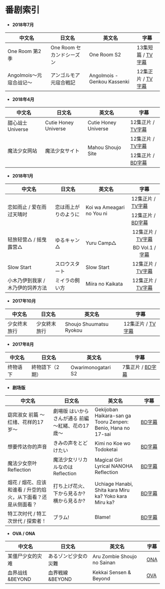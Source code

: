 # 番剧索引

<ul>
  <li><strong>2018年7月</strong></li>
</ul>
<table>
  <thead>
    <tr>
      <th>中文名</th>
      <th>日文名</th>
      <th>英文名</th>
      <th>字幕</th>
    </tr>
  </thead>
  <tbody>
    <tr>
      <td>One Room 第2季</td>
      <td>One Room セカンドシーズン</td>
      <td>One Room S2</td>
      <td>13集短篇 / <a href="https://github.com/Nekomoekissaten-SUB/One-Room-S2">TV字幕</a></td>
    </tr>
    <tr>
      <td>Angolmois～元寇合战记～</td>
      <td>アンゴルモア 元寇合戦記</td>
      <td>Angolmois - Genkou Kassenki</td>
      <td>12集正片 / <a href="https://github.com/Nekomoekissaten-SUB/Angolmois-Genkou-Kassenki">TV字幕</a></td>
    </tr>
  </tbody>
</table>
<ul>
  <li><strong>2018年4月</strong></li>
</ul>
<table>
  <thead>
    <tr>
      <th>中文名</th>
      <th>日文名</th>
      <th>英文名</th>
      <th>字幕</th>
    </tr>
  </thead>
  <tbody>
    <tr>
      <td>甜心战士 Universe</td>
      <td>Cutie Honey Universe</td>
      <td>Cutie Honey Universe</td>
      <td>12集正片 / <a href="https://github.com/Nekomoekissaten-SUB/Cutie-Honey-Universe">TV字幕</a></td>
    </tr>
    <tr>
      <td rowspan="3">魔法少女网站</td>
      <td rowspan="3">魔法少女サイト</td>
      <td rowspan="3">Mahou Shoujo Site</td>
      <td>12集正片 / <a href="https://github.com/Nekomoekissaten-SUB/Mahou-Shoujo-Site">TV字幕</a></td>
    </tr>
	<tr></tr>
	<tr>
      <td>12集正片 / <a href="https://github.com/Nekomoekissaten-SUB/Mahou-Shoujo-Site-BD">BD字幕</a></td>
    </tr>
  </tbody>
</table>
<ul>
  <li><strong>2018年1月</strong></li>
</ul>
<table>
  <thead>
    <tr>
      <th>中文名</th>
      <th>日文名</th>
      <th>英文名</th>
      <th align="center">字幕</th>
    </tr>
  </thead>
  <tbody>
    <tr>
      <td rowspan="3">恋如雨止 / 爱在雨过天晴时</td>
      <td rowspan="3">恋は雨上がりのように</td>
      <td rowspan="3">Koi wa Ameagari no You ni</td>
      <td>12集正片 / <a href="https://github.com/Nekomoekissaten-SUB/Koi-wa-Ameagari-no-You-ni">TV字幕</a></td>
    </tr>
	<tr></tr>
	<tr>
      <td>12集正片 / <a href="https://github.com/Nekomoekissaten-SUB/Koi-wa-Ameagari-no-You-ni-BD">BD字幕</a></td>
    </tr>
    <tr>
      <td rowspan="3">轻旅轻营△ / 摇曳露营△</td>
      <td rowspan="3">ゆるキャン△</td>
      <td rowspan="3">Yuru Camp△</td>
      <td align="center">12集正片 / <a href="https://github.com/Nekomoekissaten-SUB/Yuru-Camp">TV字幕</a></td>
    </tr>
    <tr></tr>
    <tr>
      <td align="center">BD Vol.1 / <a href="https://github.com/Nekomoekissaten-SUB/Yuru-Camp-BD">字幕</a></td>
    </tr>
    <tr>
      <td>Slow Start</td>
      <td>スロウスタート</td>
      <td>Slow Start</td>
      <td align="center">12集正片 / <a href="https://github.com/Nekomoekissaten-SUB/Slow-Start">TV字幕</a></td>
    </tr>
    <tr>
      <td>小木乃伊到我家 / 木乃伊的饲养方法</td>
      <td>ミイラの飼い方</td>
      <td>Miira no Kaikata</td>
      <td align="center">12集正片 / <a href="https://github.com/Nekomoekissaten-SUB/Miira-no-Kaikata">TV字幕</a></td>
    </tr>
  </tbody>
</table>
<ul>
  <li><strong>2017年10月</strong></li>
</ul>
<table>
  <thead>
    <tr>
      <th>中文名</th>
      <th>日文名</th>
      <th>英文名</th>
      <th>字幕</th>
    </tr>
  </thead>
  <tbody>
    <tr>
      <td>少女终末旅行</td>
      <td>少女終末旅行</td>
      <td>Shoujo Shuumatsu Ryokou</td>
      <td>12集正片 / <a href="https://github.com/Nekomoekissaten-SUB/Girls-Last-Tour">TV字幕</a></td>
    </tr>
  </tbody>
</table>
<ul>
  <li><strong>2017年8月</strong></li>
</ul>
<table>
  <thead>
    <tr>
      <th>中文名</th>
      <th>日文名</th>
      <th>英文名</th>
      <th>字幕</th>
    </tr>
  </thead>
  <tbody>
    <tr>
      <td>终物语 下</td>
      <td>終物語下（2期）</td>
      <td>Owarimonogatari S2</td>
      <td>7集正片 / <a href="https://github.com/Nekomoekissaten-SUB/Owarimonogatari-S2">BD字幕</a></td>
    </tr>
  </tbody>
</table>
<ul>
  <li><strong>剧场版</strong></li>
</ul>
<table>
  <thead>
    <tr>
      <th>中文名</th>
      <th>日文名</th>
      <th>英文名</th>
      <th nowrap="nowrap">字幕</th>
    </tr>
  </thead>
  <tbody>
    <tr>
      <td>窈窕淑女 前篇 ～红绪、花样的17岁～</td>
      <td>劇場版 はいからさんが通る 前編 〜紅緒、花の17歳〜</td>
      <td>Gekijoban Haikara-san ga Tooru Zenpen: Benio, Hana no 17-sai</td>
      <td nowrap="nowrap"><a href="https://github.com/Nekomoekissaten-SUB/Haikara-san-ga-Tooru">BD字幕</a></td>
    </tr>
    <tr>
      <td>想要传达你的声音</td>
      <td>きみの声をとどけたい</td>
      <td>Kimi no Koe wo Todoketai</td>
      <td nowrap="nowrap"><a href="https://github.com/Nekomoekissaten-SUB/Kimi-no-koe-wo-todoketai">BD字幕</a></td>
    </tr>
    <tr>
      <td>魔法少女奈叶 Reflection</td>
      <td>魔法少女リリカルなのは Reflection</td>
      <td>Magical Girl Lyrical NANOHA Reflection</td>
      <td nowrap="nowrap"><a href="https://github.com/Nekomoekissaten-SUB/Magical-Girl-Lyrical-NANOHA-Reflection">BD字幕</a></td>
    </tr>
    <tr>
      <td>烟花 / 烟花、应该和谁看 / 升空的焰火，从下面看？还是从侧面看？</td>
      <td>打ち上げ花火、下から見るか?横から見るか?</td>
      <td>Uchiage Hanabi, Shita kara Miru ka? Yoko kara Miru ka?</td>
      <td nowrap="nowrap"><a href="https://github.com/Nekomoekissaten-SUB/Uchiage-Hanabi">BD字幕</a></td>
    </tr>
    <tr>
      <td>特工次时代 / 特工次世代 / 探索者！</td>
      <td>ブラム!</td>
      <td>Blame!</td>
      <td nowrap="nowrap"><a href="https://github.com/Nekomoekissaten-SUB/Blame">BD字幕</a></td>
    </tr>
  </tbody>
</table>
<ul>
  <li><strong>OVA / ONA</strong></li>
</ul>
<table>
  <thead>
    <tr>
      <th>中文名</th>
      <th>日文名</th>
      <th>英文名</th>
      <th>字幕</th>
    </tr>
  </thead>
  <tbody>
    <tr>
      <td>某僵尸少女的灾难</td>
      <td>あるゾンビ少女の災難</td>
      <td>Aru Zombie Shoujo no Sainan</td>
      <td><a href="https://github.com/Nekomoekissaten-SUB/Aru-Zombie-Shoujo-no-Sainan">ONA</a></td>
    </tr>
    <tr>
      <td>血界战线&BEYOND</td>
      <td>血界戦線&BEYOND</td>
      <td>Kekkai Sensen & Beyond</td>
      <td><a href="https://github.com/Nekomoekissaten-SUB/Kekkai-Sensen-Beyond">OVA</a></td>
    </tr>
  </tbody>
</table>